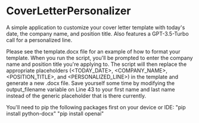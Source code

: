 # CoverLetterPersonalizer
A simple application to customize your cover letter template with today's date, the company name, and position title. Also features a GPT-3.5-Turbo call for a personalized line. 

Please see the template.docx file for an example of how to format your template. When you run the script, you'll be prompted to enter the company name and position title you're applying to. The script will then replace the appropriate placeholders (<TODAY_DATE>, <COMPANY_NAME>, <POSITION_TITLE>, and <PERSONALIZED_LINE>) in the template and generate a new .docx file. Save yourself some time by modifying the output_filename variable on Line 43 to your first name and last name instead of the generic placeholder that is there currently.

You'll need to pip the following packages first on your device or IDE: 
  "pip install python-docx"
  "pip install openai"
